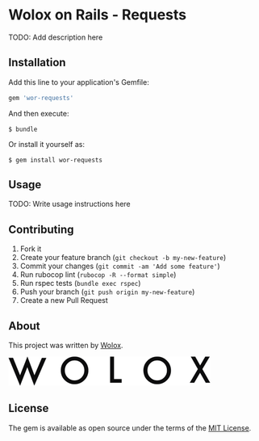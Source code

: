 # Wolox on Rails - Requests

TODO: Add description here

## Installation

Add this line to your application's Gemfile:

```ruby
gem 'wor-requests'
```

And then execute:

    $ bundle

Or install it yourself as:

    $ gem install wor-requests

## Usage

TODO: Write usage instructions here

## Contributing

1. Fork it
2. Create your feature branch (`git checkout -b my-new-feature`)
3. Commit your changes (`git commit -am 'Add some feature'`)
4. Run rubocop lint (`rubocop -R --format simple`)
5. Run rspec tests (`bundle exec rspec`)
6. Push your branch (`git push origin my-new-feature`)
7. Create a new Pull Request

## About ##

This project was written by [Wolox](http://www.wolox.com.ar).

![Wolox](https://raw.githubusercontent.com/Wolox/press-kit/master/logos/logo_banner.png)

## License

The gem is available as open source under the terms of the [MIT License](http://opensource.org/licenses/MIT).

